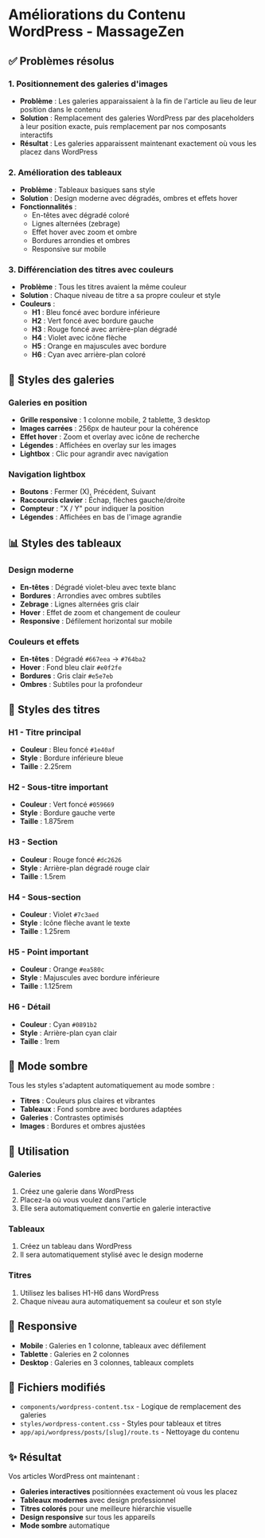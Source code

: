 # Améliorations du Contenu WordPress - MassageZen

## ✅ Problèmes résolus

### 1. **Positionnement des galeries d'images**
- **Problème** : Les galeries apparaissaient à la fin de l'article au lieu de leur position dans le contenu
- **Solution** : Remplacement des galeries WordPress par des placeholders à leur position exacte, puis remplacement par nos composants interactifs
- **Résultat** : Les galeries apparaissent maintenant exactement où vous les placez dans WordPress

### 2. **Amélioration des tableaux**
- **Problème** : Tableaux basiques sans style
- **Solution** : Design moderne avec dégradés, ombres et effets hover
- **Fonctionnalités** :
  - En-têtes avec dégradé coloré
  - Lignes alternées (zebrage)
  - Effet hover avec zoom et ombre
  - Bordures arrondies et ombres
  - Responsive sur mobile

### 3. **Différenciation des titres avec couleurs**
- **Problème** : Tous les titres avaient la même couleur
- **Solution** : Chaque niveau de titre a sa propre couleur et style
- **Couleurs** :
  - **H1** : Bleu foncé avec bordure inférieure
  - **H2** : Vert foncé avec bordure gauche
  - **H3** : Rouge foncé avec arrière-plan dégradé
  - **H4** : Violet avec icône flèche
  - **H5** : Orange en majuscules avec bordure
  - **H6** : Cyan avec arrière-plan coloré

## 🎨 Styles des galeries

### Galeries en position
- **Grille responsive** : 1 colonne mobile, 2 tablette, 3 desktop
- **Images carrées** : 256px de hauteur pour la cohérence
- **Effet hover** : Zoom et overlay avec icône de recherche
- **Légendes** : Affichées en overlay sur les images
- **Lightbox** : Clic pour agrandir avec navigation

### Navigation lightbox
- **Boutons** : Fermer (X), Précédent, Suivant
- **Raccourcis clavier** : Échap, flèches gauche/droite
- **Compteur** : "X / Y" pour indiquer la position
- **Légendes** : Affichées en bas de l'image agrandie

## 📊 Styles des tableaux

### Design moderne
- **En-têtes** : Dégradé violet-bleu avec texte blanc
- **Bordures** : Arrondies avec ombres subtiles
- **Zebrage** : Lignes alternées gris clair
- **Hover** : Effet de zoom et changement de couleur
- **Responsive** : Défilement horizontal sur mobile

### Couleurs et effets
- **En-têtes** : Dégradé `#667eea` → `#764ba2`
- **Hover** : Fond bleu clair `#e0f2fe`
- **Bordures** : Gris clair `#e5e7eb`
- **Ombres** : Subtiles pour la profondeur

## 🎯 Styles des titres

### H1 - Titre principal
- **Couleur** : Bleu foncé `#1e40af`
- **Style** : Bordure inférieure bleue
- **Taille** : 2.25rem

### H2 - Sous-titre important
- **Couleur** : Vert foncé `#059669`
- **Style** : Bordure gauche verte
- **Taille** : 1.875rem

### H3 - Section
- **Couleur** : Rouge foncé `#dc2626`
- **Style** : Arrière-plan dégradé rouge clair
- **Taille** : 1.5rem

### H4 - Sous-section
- **Couleur** : Violet `#7c3aed`
- **Style** : Icône flèche avant le texte
- **Taille** : 1.25rem

### H5 - Point important
- **Couleur** : Orange `#ea580c`
- **Style** : Majuscules avec bordure inférieure
- **Taille** : 1.125rem

### H6 - Détail
- **Couleur** : Cyan `#0891b2`
- **Style** : Arrière-plan cyan clair
- **Taille** : 1rem

## 🌙 Mode sombre

Tous les styles s'adaptent automatiquement au mode sombre :
- **Titres** : Couleurs plus claires et vibrantes
- **Tableaux** : Fond sombre avec bordures adaptées
- **Galeries** : Contrastes optimisés
- **Images** : Bordures et ombres ajustées

## 🚀 Utilisation

### Galeries
1. Créez une galerie dans WordPress
2. Placez-la où vous voulez dans l'article
3. Elle sera automatiquement convertie en galerie interactive

### Tableaux
1. Créez un tableau dans WordPress
2. Il sera automatiquement stylisé avec le design moderne

### Titres
1. Utilisez les balises H1-H6 dans WordPress
2. Chaque niveau aura automatiquement sa couleur et son style

## 📱 Responsive

- **Mobile** : Galeries en 1 colonne, tableaux avec défilement
- **Tablette** : Galeries en 2 colonnes
- **Desktop** : Galeries en 3 colonnes, tableaux complets

## 🔧 Fichiers modifiés

- `components/wordpress-content.tsx` - Logique de remplacement des galeries
- `styles/wordpress-content.css` - Styles pour tableaux et titres
- `app/api/wordpress/posts/[slug]/route.ts` - Nettoyage du contenu

## ✨ Résultat

Vos articles WordPress ont maintenant :
- **Galeries interactives** positionnées exactement où vous les placez
- **Tableaux modernes** avec design professionnel
- **Titres colorés** pour une meilleure hiérarchie visuelle
- **Design responsive** sur tous les appareils
- **Mode sombre** automatique
